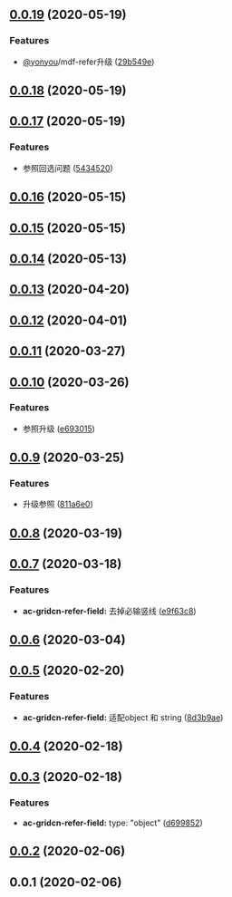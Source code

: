 <a name="0.0.19"></a>
## [0.0.19](https://github.com/tinper-bee/ac-gridcn-refer-field/compare/v0.0.18...v0.0.19) (2020-05-19)


### Features

* [@yonyou](https://github.com/yonyou)/mdf-refer升级 ([29b549e](https://github.com/tinper-bee/ac-gridcn-refer-field/commit/29b549e))



<a name="0.0.18"></a>
## [0.0.18](https://github.com/tinper-bee/ac-gridcn-refer-field/compare/v0.0.17...v0.0.18) (2020-05-19)



<a name="0.0.17"></a>
## [0.0.17](https://github.com/tinper-bee/ac-gridcn-refer-field/compare/v0.0.16...v0.0.17) (2020-05-19)


### Features

* 参照回选问题 ([5434520](https://github.com/tinper-bee/ac-gridcn-refer-field/commit/5434520))



<a name="0.0.16"></a>
## [0.0.16](https://github.com/tinper-bee/ac-gridcn-refer-field/compare/v0.0.15...v0.0.16) (2020-05-15)



<a name="0.0.15"></a>
## [0.0.15](https://github.com/tinper-bee/ac-gridcn-refer-field/compare/v0.0.14...v0.0.15) (2020-05-15)



<a name="0.0.14"></a>
## [0.0.14](https://github.com/tinper-bee/ac-gridcn-refer-field/compare/v0.0.13...v0.0.14) (2020-05-13)



<a name="0.0.13"></a>
## [0.0.13](https://github.com/tinper-bee/ac-gridcn-refer-field/compare/v0.0.12...v0.0.13) (2020-04-20)



<a name="0.0.12"></a>
## [0.0.12](https://github.com/tinper-bee/ac-gridcn-refer-field/compare/v0.0.11...v0.0.12) (2020-04-01)



<a name="0.0.11"></a>
## [0.0.11](https://github.com/tinper-bee/ac-gridcn-refer-field/compare/v0.0.10...v0.0.11) (2020-03-27)



<a name="0.0.10"></a>
## [0.0.10](https://github.com/tinper-bee/ac-gridcn-refer-field/compare/v0.0.9...v0.0.10) (2020-03-26)


### Features

* 参照升级 ([e693015](https://github.com/tinper-bee/ac-gridcn-refer-field/commit/e693015))



<a name="0.0.9"></a>
## [0.0.9](https://github.com/tinper-bee/ac-gridcn-refer-field/compare/v0.0.8...v0.0.9) (2020-03-25)


### Features

* 升级参照 ([811a6e0](https://github.com/tinper-bee/ac-gridcn-refer-field/commit/811a6e0))



<a name="0.0.8"></a>
## [0.0.8](https://github.com/tinper-bee/ac-gridcn-refer-field/compare/v0.0.7...v0.0.8) (2020-03-19)



<a name="0.0.7"></a>
## [0.0.7](https://github.com/tinper-bee/ac-gridcn-refer-field/compare/v0.0.6...v0.0.7) (2020-03-18)


### Features

* **ac-gridcn-refer-field:** 去掉必输竖线 ([e9f63c8](https://github.com/tinper-bee/ac-gridcn-refer-field/commit/e9f63c8))



<a name="0.0.6"></a>
## [0.0.6](https://github.com/tinper-bee/ac-gridcn-refer-field/compare/v0.0.5...v0.0.6) (2020-03-04)



<a name="0.0.5"></a>
## [0.0.5](https://github.com/tinper-bee/ac-gridcn-refer-field/compare/v0.0.4...v0.0.5) (2020-02-20)


### Features

* **ac-gridcn-refer-field:** 适配object 和 string ([8d3b9ae](https://github.com/tinper-bee/ac-gridcn-refer-field/commit/8d3b9ae))



<a name="0.0.4"></a>
## [0.0.4](https://github.com/tinper-bee/ac-gridcn-refer-field/compare/v0.0.3...v0.0.4) (2020-02-18)



<a name="0.0.3"></a>
## [0.0.3](https://github.com/tinper-bee/ac-gridcn-refer-field/compare/v0.0.2...v0.0.3) (2020-02-18)


### Features

* **ac-gridcn-refer-field:** type: "object" ([d699852](https://github.com/tinper-bee/ac-gridcn-refer-field/commit/d699852))



<a name="0.0.2"></a>
## [0.0.2](https://github.com/tinper-bee/ac-gridcn-refer-field/compare/v0.0.1...v0.0.2) (2020-02-06)



<a name="0.0.1"></a>
## 0.0.1 (2020-02-06)



